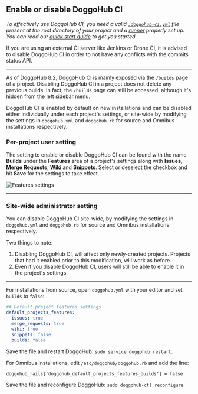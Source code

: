 ## Enable or disable DoggoHub CI

_To effectively use DoggoHub CI, you need a valid [`.doggohub-ci.yml`](yaml/README.md)
file present at the root directory of your project and a
[runner](runners/README.md) properly set up. You can read our
[quick start guide](quick_start/README.md) to get you started._

If you are using an external CI server like Jenkins or Drone CI, it is advised
to disable DoggoHub CI in order to not have any conflicts with the commits status
API.

---

As of DoggoHub 8.2, DoggoHub CI is mainly exposed via the `/builds` page of a
project. Disabling DoggoHub CI in a project does not delete any previous builds.
In fact, the `/builds` page can still be accessed, although it's hidden from
the left sidebar menu.

DoggoHub CI is enabled by default on new installations and can be disabled either
individually under each project's settings, or site-wide by modifying the
settings in `doggohub.yml` and `doggohub.rb` for source and Omnibus installations
respectively.

### Per-project user setting

The setting to enable or disable DoggoHub CI can be found with the name **Builds**
under the **Features** area of a project's settings along with **Issues**,
**Merge Requests**, **Wiki** and **Snippets**. Select or deselect the checkbox
and hit **Save** for the settings to take effect.

![Features settings](img/features_settings.png)

---

### Site-wide administrator setting

You can disable DoggoHub CI site-wide, by modifying the settings in `doggohub.yml`
and `doggohub.rb` for source and Omnibus installations respectively.

Two things to note:

1. Disabling DoggoHub CI, will affect only newly-created projects. Projects that
   had it enabled prior to this modification, will work as before.
1. Even if you disable DoggoHub CI, users will still be able to enable it in the
   project's settings.

---

For installations from source, open `doggohub.yml` with your editor and set
`builds` to `false`:

```yaml
## Default project features settings
default_projects_features:
  issues: true
  merge_requests: true
  wiki: true
  snippets: false
  builds: false
```

Save the file and restart DoggoHub: `sudo service doggohub restart`.

For Omnibus installations, edit `/etc/doggohub/doggohub.rb` and add the line:

```
doggohub_rails['doggohub_default_projects_features_builds'] = false
```

Save the file and reconfigure DoggoHub: `sudo doggohub-ctl reconfigure`.
